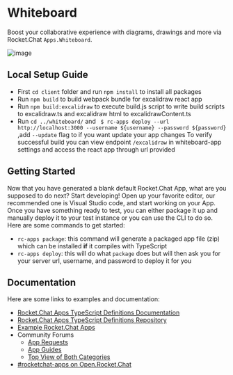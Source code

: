 # Whiteboard
Boost your collaborative experience with diagrams, drawings and more via Rocket.Chat `Apps.Whiteboard`.

![image](https://github.com/RocketChat/Apps.Whiteboard/assets/32427260/e4ce670e-9b6a-4a77-8ac2-58730b63b79f)


## Local Setup Guide
- First `cd client` folder and run `npm install` to install all packages
- Run `npm build` to build webpack bundle for excalidraw react app
- Run `npm build:excalidraw` to execute build.js script to write build scripts to excalidraw.ts and excalidraw html to excalidrawContent.ts
- Run `cd ../whiteboard/` and ` $ rc-apps deploy --url http://localhost:3000 --username ${username} --password ${password}` ,add `--update` flag to if you want update your app changes
To verify successful build you can view endpoint `/excalidraw` in whiteboard-app settings and access the react app through url provided

## Getting Started
Now that you have generated a blank default Rocket.Chat App, what are you supposed to do next?
Start developing! Open up your favorite editor, our recommended one is Visual Studio code,
and start working on your App. Once you have something ready to test, you can either
package it up and manually deploy it to your test instance or you can use the CLI to do so.
Here are some commands to get started:
- `rc-apps package`: this command will generate a packaged app file (zip) which can be installed **if** it compiles with TypeScript
- `rc-apps deploy`: this will do what `package` does but will then ask you for your server url, username, and password to deploy it for you

## Documentation
Here are some links to examples and documentation:
- [Rocket.Chat Apps TypeScript Definitions Documentation](https://rocketchat.github.io/Rocket.Chat.Apps-engine/)
- [Rocket.Chat Apps TypeScript Definitions Repository](https://github.com/RocketChat/Rocket.Chat.Apps-engine)
- [Example Rocket.Chat Apps](https://github.com/graywolf336/RocketChatApps)
- Community Forums
  - [App Requests](https://forums.rocket.chat/c/rocket-chat-apps/requests)
  - [App Guides](https://forums.rocket.chat/c/rocket-chat-apps/guides)
  - [Top View of Both Categories](https://forums.rocket.chat/c/rocket-chat-apps)
- [#rocketchat-apps on Open.Rocket.Chat](https://open.rocket.chat/channel/rocketchat-apps)
